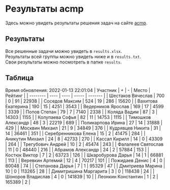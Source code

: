 # Результаты acmp
Здесь можно увидеть результаты решения задач на сайте [acmp](https://acmp.ru). 

## Результаты
Все решенные задачи можно увидеть в `results.xlsx`.  
Результаты всей группы можно увидеть ниже и в `results.txt`.  
Свои результаты можно посмотреть в папке `results`.

## Таблица
Время обновления: 2022-01-13 22:01:04
| Участник | +    | -    | Место | Рейтинг |
| -------- | ---- | ---- | ----- | ------- |
| Шестаков Вячеслав | 700 | 0 | 91 | 22938 |
| Соседов Максим | 524 | 19 | 286 | 15620 |
| Вахитова Екатерина | 190 | 15 | 4251 | 3543 |
| Ведерников Ярослав | 169 | 17 | 4599 | 3339 |
| Попов Степан | 79 | 7 | 7140 | 2338 |
| Коляда Вадим | 87 | 3 | 14303 | 1155 |
| Колупаева Софья | 82 | 11 | 14753 | 1115 |
| Тимошков Александр | 48 | 3 | 22219 | 689 |
| Поликарпова Ирина | 27 | 14 | 31888 | 429 |
| Москвин Михаил | 21 | 9 | 34849 | 376 |
| Кудрявцев Никита | 31 | 14 | 36461 | 351 |
| Серебренникова Елена | 15 | 2 | 41475 | 284 |
| Аникутин Михаил | 24 | 8 | 42733 | 270 |
| Кассал Кирилл | 14 | 0 | 43309 | 264 |
| Трегубович Андрей | 10 | 2 | 45474 | 243 |
| Фалалеев Святослав | 11 | 0 | 48440 | 216 |
| Абрамов Александр | 24 | 2 | 57884 | 153 |
| Костюк Виктор | 7 | 2 | 63723 | 126 |
| Шкаробурова Дарья | 14 | 1 | 66881 | 113 |
| Веревкин Артемий | 12 | 4 | 70217 | 101 |
| Пожидаев Денис | 4 | 0 | 80048 | 74 |
| Степанова Дарья | 7 | 1 | 95329 | 47 |
| Дмитриева Марина | 10 | 0 | 113265 | 28 |
| Димитришина Маргарита | 3 | 0 | 118438 | 24 |
| Шоноров Владислав | 4 | 0 | 141839 | 10 |
| Леонкин Константин | 1 | 2 | 165389 | 2 |

